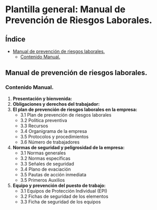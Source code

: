 # Plantilla general: Manual de Prevención de Riesgos Laborales. 

<div style="text-align: justify">

## Índice
* [Manual de prevención de riesgos laborales.](#Manual-de-prevención-de-riesgos-laborales.)
    * [Contenido Manual.](#Contenido-Manual)



## Manual de prevención de riesgos laborales.

### Contenido Manual.

1. **Presentación y bienvenida:** 
1. **Obligaciones y derechos del trabajador:** 
1. **El plan de prevención de riesgos laborales en la empresa:** 
    + 3.1 Plan de prevención de riesgos laborales
    + 3.2 Política preventiva 
    + 3.3 Recursos
    + 3.4 Organigrama de la empresa
    + 3.5 Protocolos y procedimientos 
    + 3.6 Número de trabajadores 
1. **Normas de seguridad y peligrosidad de la empresa:** 
    + 3.1 Normas generales
    + 3.2 Normas específicas
    + 3.3 Señales de seguridad
    + 3.4 Plano de evaciación
    + 3.5 Pautas de acción inmediata 
    + 3.5 Primeros Auxilios
1. **Equipo y prevención del puesto de trabajo:** 
    + 3.1 Equipos de Protección Individual (EPI)
    + 3.2 Fichas de seguridad de los elementos
    + 3.3 Ficha de seguridad de los equipos


